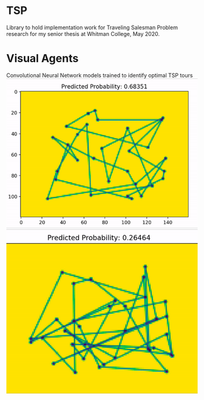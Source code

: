 # TSP
Library to hold implementation work for Traveling Salesman Problem research for my senior thesis at Whitman College, May 2020.


# Visual Agents
Convolutional Neural Network models trained to identify optimal TSP tours
![](TSP_NVA.gif) ![](TSP_NVA1.gif)
